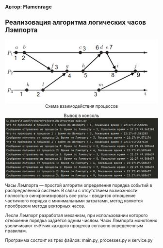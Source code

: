 ### Автор: Flamenrage

## Реализовация алгоритма логических часов Лэмпорта

<p align="center"> 
<img  width="650" align="center" src="processes.png"/> <br> 
Схема взаимодействия процессов
</p>


<p align="center"> 
Вывод в консоль <br>
<img  width="800" align="center" src="вывод.png"/> <br> 
</p>
Часы Лэмпорта — простой алгоритм определения порядка событий в распределённой системе. В связи с отсутствием возможности полностью синхронизировать все узлы - вводится отношение частичного порядка с минимальными затратами, метод является прообразом метода векторных часов.

Лесли Лэмпорт разработал механизм, при использовании которого отношение порядка задаётся одним числом. Часы Лэмпорта монотонно увеличивают счётчик каждого процесса согласно определенным правилам.

Программа состоит из трех файлов:
main.py, processes.py и service.py


